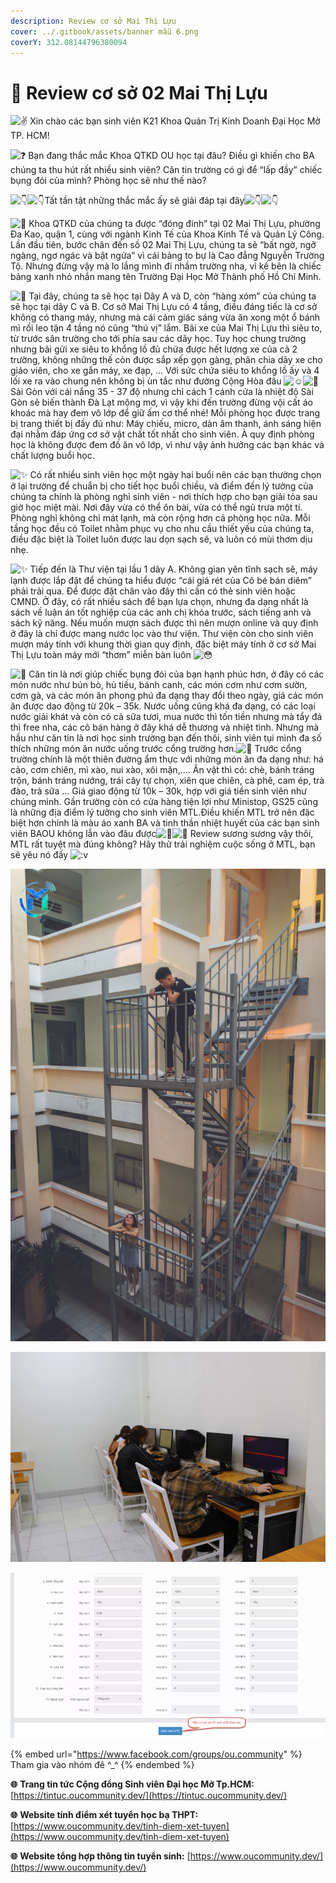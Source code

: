 ```yaml
---
description: Review cơ sở Mai Thị Lựu
cover: ../.gitbook/assets/banner mẫu 6.png
coverY: 312.08144796380094
---
```


# 🥰 Review cơ sở 02 Mai Thị Lựu

![✌️](https://static.xx.fbcdn.net/images/emoji.php/v9/te8/1.5/16/270c.png) Xin chào các bạn sinh viên K21 Khoa Quản Trị Kinh Doanh Đại Học Mở TP. HCM️!

![❓](https://static.xx.fbcdn.net/images/emoji.php/v9/td3/1.5/16/2753.png) Bạn đang thắc mắc Khoa QTKD OU học tại đâu? Điều gì khiến cho BA chúng ta thu hút rất nhiều sinh viên? Căn tin trường có gì để “lấp đầy” chiếc bụng đói của mình? Phòng học sẽ như thế nào?

![👇](https://static.xx.fbcdn.net/images/emoji.php/v9/ta8/1.5/16/1f447.png)![👇](https://static.xx.fbcdn.net/images/emoji.php/v9/ta8/1.5/16/1f447.png)Tất tần tật những thắc mắc ấy sẽ giải đáp tại đây![👇](https://static.xx.fbcdn.net/images/emoji.php/v9/ta8/1.5/16/1f447.png)![👇](https://static.xx.fbcdn.net/images/emoji.php/v9/ta8/1.5/16/1f447.png)

![📍](https://static.xx.fbcdn.net/images/emoji.php/v9/t86/1.5/16/1f4cd.png) Khoa QTKD của chúng ta được “đóng đinh” tại 02 Mai Thị Lựu, phường Đa Kao, quận 1, cùng với ngành Kinh Tế của Khoa Kinh Tế và Quản Lý Công. Lần đầu tiên, bước chân đến số 02 Mai Thị Lựu, chúng ta sẽ “bất ngờ, ngỡ ngàng, ngơ ngác và bật ngửa” vì cái bảng to bự là Cao đẳng Nguyễn Trường Tộ. Nhưng đừng vậy mà lo lắng mình đi nhầm trường nha, vì kế bên là chiếc bảng xanh nhỏ nhắn mang tên Trường Đại Học Mở Thành phố Hồ Chí Minh.

![🏫](https://static.xx.fbcdn.net/images/emoji.php/v9/t81/1.5/16/1f3eb.png) Tại đây, chúng ta sẽ học tại Dãy A và D, còn “hàng xóm” của chúng ta sẽ học tại dãy C và B. Cơ sở Mai Thị Lựu có 4 tầng, điều đáng tiếc là cơ sở không có thang máy, nhưng mà cái cảm giác sáng vừa ăn xong một ổ bánh mì rồi leo tận 4 tầng nó cũng “thú vị” lắm. Bãi xe của Mai Thị Lựu thì siêu to, từ trước sân trường cho tới phía sau các dãy học. Tuy học chung trường nhưng bãi gửi xe siêu to khổng lồ đủ chứa được hết lượng xe của cả 2 trường, không những thế còn được sắp xếp gọn gàng, phân chia dãy xe cho giáo viên, cho xe gắn máy, xe đạp, … Với sức chứa siêu to khổng lồ ấy và 4 lối xe ra vào chung nên không bị ùn tắc như đường Cộng Hòa đâu ![☺️](https://static.xx.fbcdn.net/images/emoji.php/v9/t82/1.5/16/263a.png)![🏫](https://static.xx.fbcdn.net/images/emoji.php/v9/t81/1.5/16/1f3eb.png) Sài Gòn với cái nắng 35 - 37 độ nhưng chỉ cách 1 cánh cửa là nhiệt độ Sài Gòn sẽ biến thành Đà Lạt mộng mơ, vì vậy khi đến trường đừng vội cất áo khoác mà hay đem vô lớp để giữ ấm cơ thể nhé! Mỗi phòng học được trang bị trang thiết bị đầy đủ như: Máy chiếu, micro, dàn âm thanh, ánh sáng hiện đại nhằm đáp ứng cơ sở vật chất tốt nhất cho sinh viên. À quy định phòng học là không được đem đồ ăn vô lớp, vì như vậy ảnh hưởng các bạn khác và chất lượng buổi học.

![✨](https://static.xx.fbcdn.net/images/emoji.php/v9/t7b/1.5/16/2728.png) Có rất nhiều sinh viên học một ngày hai buổi nên các bạn thường chọn ở lại trường để chuẩn bị cho tiết học buổi chiều, và điểm đến lý tưởng của chúng ta chính là phòng nghỉ sinh viên - nơi thích hợp cho bạn giải tỏa sau giờ học miệt mài. Nơi đây vừa có thể ôn bài, vừa có thể ngủ trưa một tí. Phòng nghỉ không chỉ mát lạnh, mà còn rộng hơn cả phòng học nữa. Mỗi tầng học đều có Toilet nhằm phục vụ cho nhu cầu thiết yếu của chúng ta, điều đặc biệt là Toilet luôn được lau dọn sạch sẽ, và luôn có mùi thơm dịu nhẹ.

![✨](https://static.xx.fbcdn.net/images/emoji.php/v9/t7b/1.5/16/2728.png) Tiếp đến là Thư viện tại lầu 1 dãy A. Không gian yên tĩnh sạch sẽ, máy lạnh được lắp đặt để chúng ta hiểu được “cái giá rét của Cô bé bán diêm” phải trải qua. Để được đặt chân vào đây thì cần có thẻ sinh viên hoặc CMND. Ở đây, có rất nhiều sách để bạn lựa chọn, nhưng đa dạng nhất là sách về luận án tốt nghiệp của các anh chị khóa trước, sách tiếng anh và sách kỹ năng. Nếu muốn mượn sách được thì nên mượn online và quy định ở đây là chỉ được mang nước lọc vào thư viện. Thư viện còn cho sinh viên mượn máy tính với khung thời gian quy định, đặc biệt máy tính ở cơ sở Mai Thị Lựu toàn máy mới “thơm” miễn bàn luôn ![😳](https://static.xx.fbcdn.net/images/emoji.php/v9/t87/1.5/16/1f633.png)

![🍴](https://static.xx.fbcdn.net/images/emoji.php/v9/tc1/1.5/16/1f374.png) Căn tin là nơi giúp chiếc bụng đói của bạn hạnh phúc hơn, ở đây có các món nước như bún bò, hủ tiếu, bánh canh, các món cơm như cơm sườn, cơm gà, và các món ăn phong phú đa dạng thay đổi theo ngày, giá các món ăn được dao động từ 20k – 35k. Nước uống cũng khá đa dạng, có các loại nước giải khát và còn có cả sữa tươi, mua nước thì tốn tiền nhưng mà tẩy đá thì free nha, các cô bán hàng ở đây khá dễ thương và nhiệt tình. Nhưng mà hầu như căn tin là nơi học sinh trường bạn đến thôi, sinh viên tụi mình đa số thích những món ăn nước uống trước cổng trường hơn.![🍴](https://static.xx.fbcdn.net/images/emoji.php/v9/tc1/1.5/16/1f374.png) Trước cổng trường chính là một thiên đường ẩm thực với những món ăn đa dạng như: há cảo, cơm chiên, mì xào, nui xào, xôi mặn,…. Ăn vặt thì có: chè, bánh tráng trộn, bánh tráng nướng, trái cây tự chọn, xiên que chiên, cà phê, cam ép, trà đào, trà sữa … Giá giao động từ 10k – 30k, hợp với giá tiền sinh viên như chúng mình. Gần trường còn có cửa hàng tiện lợi như Ministop, GS25 cũng là những địa điểm lý tưởng cho sinh viên MTL.Điều khiến MTL trở nên đặc biệt hơn chính là màu áo xanh BA và tinh thần nhiệt huyết của các bạn sinh viên BAOU không lẫn vào đâu được![💚](https://static.xx.fbcdn.net/images/emoji.php/v9/ted/1.5/16/1f49a.png)![💌](https://static.xx.fbcdn.net/images/emoji.php/v9/t50/1.5/16/1f48c.png) Review sương sương vậy thôi, MTL rất tuyệt mà đúng không? Hãy thử trải nghiệm cuộc sống ở MTL, bạn sẽ yêu nó đấy ![:v](https://static.xx.fbcdn.net/images/emoji.php/v9/ef8/1.5/16/PACMAN.png)

![](<../.gitbook/assets/image (7) (1).png>)

![](<../.gitbook/assets/image (1).png>)

![](<../.gitbook/assets/image (17).png>)

{% embed url="https://www.facebook.com/groups/ou.community" %}
Tham gia vào nhóm đê ^\_^
{% endembed %}

**🌐** **Trang tin tức Cộng đồng Sinh viên Đại học Mở Tp.HCM:** [https://tintuc.oucommunity.dev/](https://tintuc.oucommunity.dev/)

**🌐** **Website tính điểm xét tuyển học bạ THPT:** [https://www.oucommunity.dev/tinh-diem-xet-tuyen](https://www.oucommunity.dev/tinh-diem-xet-tuyen)

**🌐** **Website tổng hợp thông tin tuyển sinh:** [https://www.oucommunity.dev/](https://www.oucommunity.dev/)
